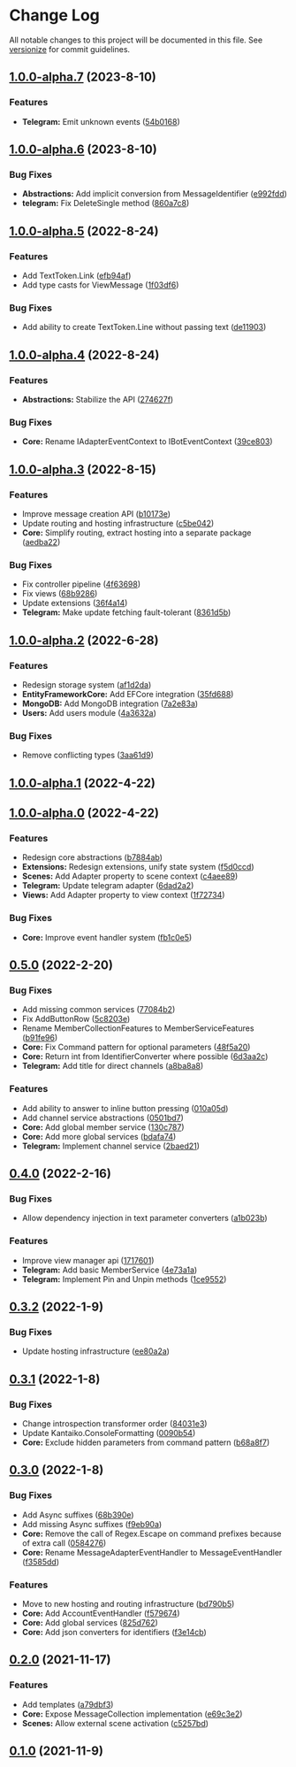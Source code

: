 # Change Log

All notable changes to this project will be documented in this file. See [versionize](https://github.com/saintedlama/versionize) for commit guidelines.

<a name="1.0.0-alpha.7"></a>
## [1.0.0-alpha.7](https://www.github.com/Replikit/Replikit/releases/tag/v1.0.0-alpha.7) (2023-8-10)

### Features

* **Telegram:** Emit unknown events ([54b0168](https://www.github.com/Replikit/Replikit/commit/54b01685d94afb731c97ea3c17e872fa5f6989d4))

<a name="1.0.0-alpha.6"></a>
## [1.0.0-alpha.6](https://www.github.com/Replikit/Replikit/releases/tag/v1.0.0-alpha.6) (2023-8-10)

### Bug Fixes

* **Abstractions:** Add implicit conversion from MessageIdentifier ([e992fdd](https://www.github.com/Replikit/Replikit/commit/e992fdd6f4c47bb62efa48a70789c811a51669d0))
* **telegram:** Fix DeleteSingle method ([860a7c8](https://www.github.com/Replikit/Replikit/commit/860a7c87d0f9a8f2589e6b6dcfd7b7590bd44e0c))

<a name="1.0.0-alpha.5"></a>
## [1.0.0-alpha.5](https://www.github.com/Replikit/Replikit/releases/tag/v1.0.0-alpha.5) (2022-8-24)

### Features

* Add TextToken.Link ([efb94af](https://www.github.com/Replikit/Replikit/commit/efb94af29f9e192ccc32cee879e2c94e6b9ab831))
* Add type casts for ViewMessage ([1f03df6](https://www.github.com/Replikit/Replikit/commit/1f03df6b8294326afa05c0e4d2caf3974a205309))

### Bug Fixes

* Add ability to create TextToken.Line without passing text ([de11903](https://www.github.com/Replikit/Replikit/commit/de11903c0fb1adf1a7c6bf4a4ab92b6bd823aca9))

<a name="1.0.0-alpha.4"></a>
## [1.0.0-alpha.4](https://www.github.com/Replikit/Replikit/releases/tag/v1.0.0-alpha.4) (2022-8-24)

### Features

* **Abstractions:** Stabilize the API ([274627f](https://www.github.com/Replikit/Replikit/commit/274627f9771825a61a50b9c19a8ff28aac97d261))

### Bug Fixes

* **Core:** Rename IAdapterEventContext to IBotEventContext ([39ce803](https://www.github.com/Replikit/Replikit/commit/39ce8035bb6ed2fc9f1445c58490c5af8b429ec6))

<a name="1.0.0-alpha.3"></a>
## [1.0.0-alpha.3](https://www.github.com/Replikit/Replikit/releases/tag/v1.0.0-alpha.3) (2022-8-15)

### Features

* Improve message creation API ([b10173e](https://www.github.com/Replikit/Replikit/commit/b10173e4c1a7fd6d343420b46fd32e6a674a59a2))
* Update routing and hosting infrastructure ([c5be042](https://www.github.com/Replikit/Replikit/commit/c5be04241d9f478fed8c69b299d6118a57502842))
* **Core:** Simplify routing, extract hosting into a separate package ([aedba22](https://www.github.com/Replikit/Replikit/commit/aedba2271136cfd408fd1ea82270fa61eb5ac2ec))

### Bug Fixes

* Fix controller pipeline ([4f63698](https://www.github.com/Replikit/Replikit/commit/4f6369895ea68b3cb0f32de0aa858ef4b72eabb9))
* Fix views ([68b9286](https://www.github.com/Replikit/Replikit/commit/68b928609735512f0e3a9260b61b60787814f67f))
* Update extensions ([36f4a14](https://www.github.com/Replikit/Replikit/commit/36f4a14ec7dfc68f287f1148343faef618106736))
* **Telegram:** Make update fetching fault-tolerant ([8361d5b](https://www.github.com/Replikit/Replikit/commit/8361d5b763cdd4e79428fd762c87322ac970a4fb))

<a name="1.0.0-alpha.2"></a>
## [1.0.0-alpha.2](https://www.github.com/Replikit/Replikit/releases/tag/v1.0.0-alpha.2) (2022-6-28)

### Features

* Redesign storage system ([af1d2da](https://www.github.com/Replikit/Replikit/commit/af1d2dad740638fa1ddd113ea32246413435a348))
* **EntityFrameworkCore:** Add EFCore integration ([35fd688](https://www.github.com/Replikit/Replikit/commit/35fd688b1b643fc5bb11c03a37d0a655ba59e366))
* **MongoDB:** Add MongoDB integration ([7a2e83a](https://www.github.com/Replikit/Replikit/commit/7a2e83ad6cc9329cb4e5e2a6e914c51c16f799d7))
* **Users:** Add users module ([4a3632a](https://www.github.com/Replikit/Replikit/commit/4a3632adfc5dcd47e164d57ae37eacbf80a76bc6))

### Bug Fixes

* Remove conflicting types ([3aa61d9](https://www.github.com/Replikit/Replikit/commit/3aa61d9a2eb15ecf326ba6a3e08bc2f02d3211bc))

<a name="1.0.0-alpha.1"></a>
## [1.0.0-alpha.1](https://www.github.com/Replikit/Replikit/releases/tag/v1.0.0-alpha.1) (2022-4-22)

<a name="1.0.0-alpha.0"></a>
## [1.0.0-alpha.0](https://www.github.com/Replikit/Replikit/releases/tag/v1.0.0-alpha.0) (2022-4-22)

### Features

* Redesign core abstractions ([b7884ab](https://www.github.com/Replikit/Replikit/commit/b7884ab393a04a5a0eedb9dc4c97e444957a0424))
* **Extensions:** Redesign extensions, unify state system ([f5d0ccd](https://www.github.com/Replikit/Replikit/commit/f5d0ccdd58568825e1fa91630933c8902e796baf))
* **Scenes:** Add Adapter property to scene context ([c4aee89](https://www.github.com/Replikit/Replikit/commit/c4aee89c2ed13f34b5509a311b13532db08678ba))
* **Telegram:** Update telegram adapter ([6dad2a2](https://www.github.com/Replikit/Replikit/commit/6dad2a2fcdbcc2d787766cb3f0475c8b28034bb9))
* **Views:** Add Adapter property to view context ([1f72734](https://www.github.com/Replikit/Replikit/commit/1f7273411aabd8f8f351f6a05d01a5c5d80dbdf4))

### Bug Fixes

* **Core:** Improve event handler system ([fb1c0e5](https://www.github.com/Replikit/Replikit/commit/fb1c0e5ae2293e6c0625cdd6b4c9331fdc86a3da))

<a name="0.5.0"></a>
## [0.5.0](https://www.github.com/Replikit/Replikit/releases/tag/v0.5.0) (2022-2-20)

### Bug Fixes

* Add missing common services ([77084b2](https://www.github.com/Replikit/Replikit/commit/77084b27fb96cc1f01cedae5bd2336c96e699ba2))
* Fix AddButtonRow ([5c8203e](https://www.github.com/Replikit/Replikit/commit/5c8203e47ffdcb772d1162b05a0e329b87cb20c1))
* Rename MemberCollectionFeatures to MemberServiceFeatures ([b91fe96](https://www.github.com/Replikit/Replikit/commit/b91fe96a2a8cfbd6b876fc2248ec566dcbca6901))
* **Core:** Fix Command pattern for optional parameters ([48f5a20](https://www.github.com/Replikit/Replikit/commit/48f5a2054ed592f11003d422173436baa77ef9c9))
* **Core:** Return int from IdentifierConverter where possible ([6d3aa2c](https://www.github.com/Replikit/Replikit/commit/6d3aa2ca971b6b4720342595daccd212c0348007))
* **Telegram:** Add title for direct channels ([a8ba8a8](https://www.github.com/Replikit/Replikit/commit/a8ba8a8a108b8ee7a4ca33bad73a24cddedcdba7))

### Features

* Add ability to answer to inline button pressing ([010a05d](https://www.github.com/Replikit/Replikit/commit/010a05d2bf3ee133f1c66fad29c2064e0719cc1b))
* Add channel service abstractions ([0501bd7](https://www.github.com/Replikit/Replikit/commit/0501bd7f74ac9d1104474deef4cfc678b8462753))
* **Core:** Add global member service ([130c787](https://www.github.com/Replikit/Replikit/commit/130c787a068720f4fa00ab9beca6264d5d7e697f))
* **Core:** Add more global services ([bdafa74](https://www.github.com/Replikit/Replikit/commit/bdafa74eee9d548b7ea2b9d9f3c620e397fc90ef))
* **Telegram:** Implement channel service ([2baed21](https://www.github.com/Replikit/Replikit/commit/2baed21841c4ddf9ef89727f426449c1658cc1cf))

<a name="0.4.0"></a>
## [0.4.0](https://www.github.com/Replikit/Replikit/releases/tag/v0.4.0) (2022-2-16)

### Bug Fixes

* Allow dependency injection in text parameter converters ([a1b023b](https://www.github.com/Replikit/Replikit/commit/a1b023b46f2d163a2888593de457d99c1cf35b25))

### Features

* Improve view manager api ([1717601](https://www.github.com/Replikit/Replikit/commit/171760190714379cc5b1d3a8e2ed9fe0dfd6c83a))
* **Telegram:** Add basic MemberService ([4e73a1a](https://www.github.com/Replikit/Replikit/commit/4e73a1a2e4593a5e77d52f11a931891e36a8880f))
* **Telegram:** Implement Pin and Unpin methods ([1ce9552](https://www.github.com/Replikit/Replikit/commit/1ce9552ac52a9df9c9c80fe175787562188e1453))

<a name="0.3.2"></a>
## [0.3.2](https://www.github.com/Replikit/Replikit/releases/tag/v0.3.2) (2022-1-9)

### Bug Fixes

* Update hosting infrastructure ([ee80a2a](https://www.github.com/Replikit/Replikit/commit/ee80a2a93741a5d9c0c7d23e228345db826882f2))

<a name="0.3.1"></a>
## [0.3.1](https://www.github.com/Replikit/Replikit/releases/tag/v0.3.1) (2022-1-8)

### Bug Fixes

* Change introspection transformer order ([84031e3](https://www.github.com/Replikit/Replikit/commit/84031e34458c3b1dc996d711466d1874cd2b63e6))
* Update Kantaiko.ConsoleFormatting ([0090b54](https://www.github.com/Replikit/Replikit/commit/0090b54a7865a6c3b7de0d19e6f03813ebe0b9da))
* **Core:** Exclude hidden parameters from command pattern ([b68a8f7](https://www.github.com/Replikit/Replikit/commit/b68a8f7ab815e39fbe5ae7de3f0c08667fcaceab))

<a name="0.3.0"></a>
## [0.3.0](https://www.github.com/Replikit/Replikit/releases/tag/v0.3.0) (2022-1-8)

### Bug Fixes

* Add Async suffixes ([68b390e](https://www.github.com/Replikit/Replikit/commit/68b390e7e526ff833f4dc1e37613f6665453b287))
* Add missing Async suffixes ([f9eb90a](https://www.github.com/Replikit/Replikit/commit/f9eb90ac1f4fef22996deb3a827071517cb8538f))
* **Core:** Remove the call of Regex.Escape on command prefixes because of extra call ([0584276](https://www.github.com/Replikit/Replikit/commit/05842765308b696a206cf686cac4bdfa23786b5b))
* **Core:** Rename MessageAdapterEventHandler to MessageEventHandler ([f3585dd](https://www.github.com/Replikit/Replikit/commit/f3585ddaf8093b790e3275a1cd38f2eb35b3237e))

### Features

* Move to new hosting and routing infrastructure ([bd790b5](https://www.github.com/Replikit/Replikit/commit/bd790b548a95d82affab62d906056730ce216eff))
* **Core:** Add AccountEventHandler ([f579674](https://www.github.com/Replikit/Replikit/commit/f579674a2bbe0b099c0484cf1c225d59fb47a048))
* **Core:** Add global services ([825d762](https://www.github.com/Replikit/Replikit/commit/825d762429701d4edffb47af7aa0e1b7ed30f571))
* **Core:** Add json converters for identifiers ([f3e14cb](https://www.github.com/Replikit/Replikit/commit/f3e14cbc747f9764a7c0b800e73312c6b5874c0b))

<a name="0.2.0"></a>
## [0.2.0](https://www.github.com/Replikit/Replikit/releases/tag/v0.2.0) (2021-11-17)

### Features

* Add templates ([a79dbf3](https://www.github.com/Replikit/Replikit/commit/a79dbf3ef4b9ce18354b4b6cb2fd5e01d41f56c3))
* **Core:** Expose MessageCollection implementation ([e69c3e2](https://www.github.com/Replikit/Replikit/commit/e69c3e209a40ecb8989f02b1d6fb6bda3724e61c))
* **Scenes:** Allow external scene activation ([c5257bd](https://www.github.com/Replikit/Replikit/commit/c5257bd17f3df52c8551633ca81d5577b9d6904c))

<a name="0.1.0"></a>
## [0.1.0](https://www.github.com/Replikit/Replikit/releases/tag/v0.1.0) (2021-11-9)

